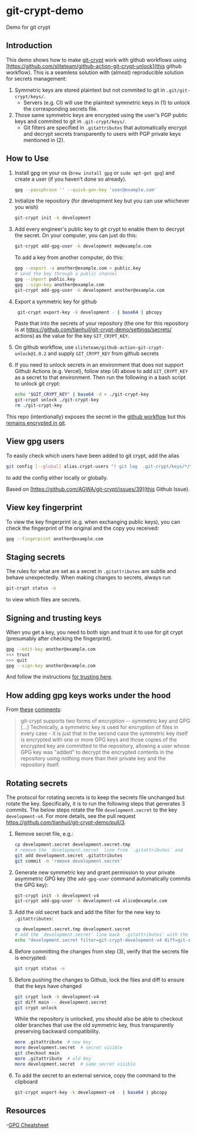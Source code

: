 # git-crypt-demo

Demo for git crypt

## Introduction

This demo shows how to make [git-crypt](https://github.com/AGWA/git-crypt) work with github workflows using [https://github.com/sliteteam/github-action-git-crypt-unlock](this github workflow).  This is a seamless solution with (almost) reproducible solution for secrets management:

1. Symmetric keys are stored plaintext but not commited to git in `.git/git-crypt/keys/`.
   - Servers (e.g. CI) will use the plaintext symmetric keys in (1) to unlock the corresponding secrets file.
2. Those same symmetric keys are encrypted using the user's PGP public keys and commited to git in `.git-crypt/keys/`.
   - Git filters are specified in `.gitattributes` that automatically encrypt and decrypt secrets transparently to users with PGP private keys mentioned in (2).

## How to Use

1. Install gpg on your os (`brew install gpg` or `sudo apt-get gpg`) and create a user (if you haven't done so already).

   ```bash
   gpg --passphrase '' --quick-gen-key 'user@example.com'
   ```

2. Initialize the repository (for development key but you can use whichever you wish)

   ```bash
   git-crypt init -k development
   ```

3. Add every engineer's public key to git crypt to enable them to decrypt the secret.  On your computer, you can just do this:

   ```bash
   git-crypt add-gpg-user -k development me@example.com
   ```

   To add a key from another computer, do this:

   ```bash
   gpg --export -a another@example.com > public.key
   # send the key through a public channel
   gpg --import public.key
   gpg --sign-key another@example.com
   git-crypt add-gpg-user -k development another@example.com
   ```

4. Export a symmetric key for github

   ```bash
    git-crypt export-key -k development - | base64 | pbcopy
   ```

   Paste that into the secrets of your repository (the one for this repository is at <https://github.com/tianhuil/git-crypt-demo/settings/secrets/>  actions) as the value for the key `GIT_CRYPT_KEY`.

5. On github workflow, use `sliteteam/github-action-git-crypt-unlock@1.0.2` and supply `GIT_CRYPT_KEY` from github secrets

6. If you need to unlock secrets in an environment that does not support Github Actions (e.g. Vercel), follow step (4) above to add `GIT_CRYPT_KEY` as a secret to that environment.  Then run the following in a bash script to unlock git crypt:

   ```bash
   echo "$GIT_CRYPT_KEY" | base64 -d > ./git-crypt-key
   git-crypt unlock ./git-crypt-key
   rm ./git-crypt-key
   ```

This repo (intentionally) exposes the secret in the [github workflow](https://github.com/tianhuil/git-crypt-demo/runs/1545130895?check_suite_focus=true) but this [remains encrypted in git](https://github.com/tianhuil/git-crypt-demo/blob/main/file.secret).

## View gpg users

To easily check which users have been added to git crypt, add the alias

```bash
git config [--global] alias.crypt-users "! git log  .git-crypt/keys/*/*/*.gpg | egrep '\\b[A-Za-z0-9._%+-]+@[A-Za-z0-9.-]+\\.[A-Za-z]{2,6}\\b'"
```

to add the config either locally or globally.

Based on [https://github.com/AGWA/git-crypt/issues/39](this Github Issue).

## View key fingerprint

To view the key fingerprint (e.g. when exchanging public keys), you can check the fingerprint of the original and the copy you received:

```bash
gpg --fingerprint another@example.com
```

## Staging secrets

The rules for what are set as a secret in `.gitattributes` are subtle and behave unexpectedly.  When making changes to secrets, always run

```bash
git-crypt status -e
```

to view which files are secrets.

## Signing and trusting keys

When you get a key, you need to both sign and trust it to use for git crypt (presumably after checking the fingerprint).

```bash
gpg --edit-key another@example.com
>>> trust
>>> quit
gpg --sign-key another@example.com
```

And follow the instructions [for trusting here](https://www.gnupg.org/gph/en/manual/x334.html).

## How adding gpg keys works under the hood

From [these](https://github.com/AGWA/git-crypt/issues/47#issuecomment-103765784) [comments](https://github.com/AGWA/git-crypt/issues/47#issuecomment-103778947):
> git-crypt supports two forms of encryption -- symmetric key and GPG [...] Technically, a symmetric key is used for encryption of files in every case - it is just that in the second case the symmetric key itself is encrypted with one or more GPG keys and those copies of the encrypted key are committed to the repository, allowing a user whose GPG key was "added" to decrypt the encrypted contents in the repository using nothing more than their private key and the repository itself.

## Rotating secrets

The protocol for rotating secrets is to keep the secrets file unchanged but
rotate the key.  Specifically, it is to run the following steps that generates 3
commits.  The below steps rotate the file `development.secret` to the key
`development-v4`.  For more details, see the pull request
<https://github.com/tianhuil/git-crypt-demo/pull/3>.

1. Remove secret file, e.g.:

   ```bash
   cp development.secret development.secret.tmp
   # remove the `development.secret` line from `.gitattributes` and
   git add development.secret .gitattributes
   git commit -m 'remove development.secret'
   ```

2. Generate new symmetric key and grant permission to your private asymmetric
   GPG key (the `add-gpg-user` command automatically commits the GPG key):

   ```bash
   git-crypt init -k development-v4
   git-crypt add-gpg-user -k development-v4 alice@example.com
   ```

3. Add the old secret back and add the filter for the new key to
   `.gitattributes`:

   ```bash
   cp development.secret.tmp development.secret
   # add the `development.secret` line back `.gitattributes` with the new key:
   echo "development.secret filter=git-crypt-development-v4 diff=git-crypt-development-v4" >> .gitattributes
   ```

4. Before committing the changes from step (3), verify that the secrets file is
   encrypted:

   ```bash
   git crypt status -e
   ```

5. Before pushing the changes to Github, lock the files and diff to ensure that
   the keys have changed

   ```bash
   git crypt lock -k development-v4
   git diff main -- development.secret
   git crypt unlock
   ```

   While the repository is unlocked, you should also be able to checkout older
   branches that use the old symmetric key, thus transparently preserving
   backward compatibility.

   ```bash
   more .gitattribute  # new key
   more development.secret  # secret visible
   git checkout main
   more .gitattribute  # old key
   more development.secret  # same secret visible
   ```

6. To add the secret to an external service, copy the command to the clipboard

   ```bash
   git-crypt export-key -k development-v4 - | base64 | pbcopy
   ```

## Resources

-[GPG Cheatsheet](http://irtfweb.ifa.hawaii.edu/~lockhart/gpg/)
